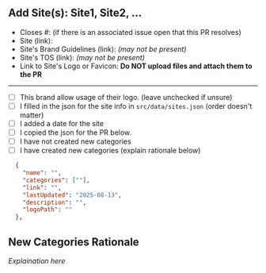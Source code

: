 ## Add Site(s): Site1, Site2, ...

- Closes #: (if there is an associated issue open that this PR resolves)
- Site (link):
- Site's Brand Guidelines (link): _(may not be present)_
- Site's TOS (link): _(may not be present)_
- Link to Site's Logo or Favicon: **Do NOT upload files and attach them to the PR**

<hr />

- [ ] This brand allow usage of their logo. (leave unchecked if unsure)
- [ ] I filled in the json for the site info in `src/data/sites.json` (order doesn't matter)
- [ ] I added a date for the site
- [ ] I copied the json for the PR below.
- [ ] I have not created new categories
- [ ] I have created new categories (explain rationale below)

```json
  {
    "name": "",
    "categories": [""],
    "link": "",
    "lastUpdated": "2025-08-13",
    "description": "",
    "logoPath": ""
  },
```

## New Categories Rationale

_Explaination here_
